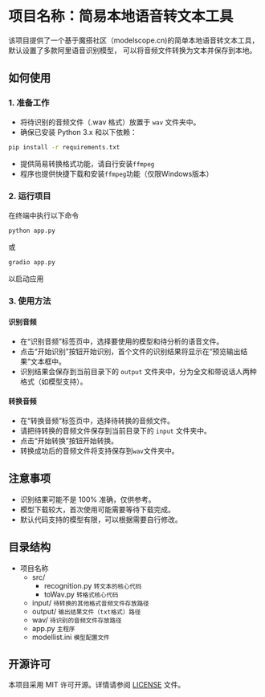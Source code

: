 # 项目名称：简易本地语音转文本工具

该项目提供了一个基于魔搭社区（modelscope.cn)的简单本地语音转文本工具，默认设置了多款阿里语音识别模型， 可以将音频文件转换为文本并保存到本地。

## 如何使用

### 1. 准备工作

- 将待识别的音频文件（.wav 格式）放置于 `wav` 文件夹中。
- 确保已安装 Python 3.x 和以下依赖：
```bash
pip install -r requirements.txt
```
- 提供简易转换格式功能，请自行安装`ffmpeg`
- 程序也提供快捷下载和安装`ffmpeg`功能（仅限Windows版本）

### 2. 运行项目

在终端中执行以下命令

```bash
python app.py
```
或
```bash
gradio app.py
```
以启动应用

### 3. 使用方法

#### 识别音频

- 在“识别音频”标签页中，选择要使用的模型和待分析的语音文件。
- 点击“开始识别”按钮开始识别，首个文件的识别结果将显示在“预览输出结果”文本框中。
- 识别结果会保存到当前目录下的 `output` 文件夹中，分为全文和带说话人两种格式（如模型支持）。

#### 转换音频

- 在“转换音频”标签页中，选择待转换的音频文件。
- 请把待转换的音频文件保存到当前目录下的 `input` 文件夹中。
- 点击“开始转换”按钮开始转换。
- 转换成功后的音频文件将支持保存到`wav`文件夹中。


## 注意事项

- 识别结果可能不是 100% 准确，仅供参考。
- 模型下载较大，首次使用可能需要等待下载完成。
- 默认代码支持的模型有限，可以根据需要自行修改。

## 目录结构
- 项目名称
    - src/
        - recognition.py `转文本的核心代码`
        - toWav.py `转格式核心代码`
    - input/ `待转换的其他格式音频文件存放路径 `
    - output/ `输出结果文件（txt格式）路径`
    - wav/ `待识别的音频文件存放路径`
    - app.py `主程序`
    - modellist.ini `模型配置文件`


## 开源许可

本项目采用 MIT 许可开源。详情请参阅 [LICENSE](./LICENSE) 文件。
